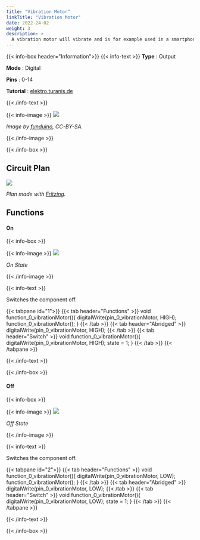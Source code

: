 ```yaml
---
title: "Vibration Motor"
linkTitle: "Vibration Motor"
date: 2022-24-02
weight: 3
description: >
  A vibration motor will vibrate and is for example used in a smartphone.
---
```


{{< info-box header="Information">}}
{{< info-text >}}
  **Type** : Output

  **Mode** : Digital

  **Pins** : 0-14

  **Tutorial** : [elektro.turanis.de](https://elektro.turanis.de/html/prj020/index.html) 

  {{< /info-text >}}

  {{< info-image >}}
   ![](https://funduinoshop.com/media/image/c8/a7/5a/vibrationsmotor-multiple-front.jpg)
   
   _Image by [funduino](https://funduinoshop.com/media/image/c8/a7/5a/vibrationsmotor-multiple-front.jpg), CC-BY-SA._

  {{< /info-image >}}

{{< /info-box >}}

## Circuit Plan
![](/docs/connectionplan/steckplan_vibrationmotor.png)
   
   _Plan made with [Fritzing](https://fritzing.org/)._

## Functions

#### On

{{< info-box >}}

  {{< info-image >}}
   ![](/docs/components/vibrationmotor_on.png)
   
   _On State_

  {{< /info-image >}}

{{< info-text >}}

Switches the component off.
  
  {{< tabpane id="1">}}
  {{< tab header="Functions" >}}
void function_0_vibrationMotor(){
digitalWrite(pin_0_vibrationMotor, HIGH);
function_0_vibrationMotor();
}
  {{< /tab >}}
  {{< tab header="Abridged" >}}
digitalWrite(pin_0_vibrationMotor, HIGH);
  {{< /tab >}}
  {{< tab header="Switch" >}}
void function_0_vibrationMotor(){
digitalWrite(pin_0_vibrationMotor, HIGH);
state = 1;
}
  {{< /tab >}}
{{< /tabpane >}}

  {{< /info-text >}}

{{< /info-box >}}

#### Off

{{< info-box >}}

  {{< info-image >}}
   ![](/docs/components/vibrationmotor_off.png)
   
   _Off State_

  {{< /info-image >}}

{{< info-text >}}

  Switches the component off.
  
  {{< tabpane id="2">}}
  {{< tab header="Functions" >}}
void function_0_vibrationMotor(){
digitalWrite(pin_0_vibrationMotor, LOW);
function_0_vibrationMotor();
}
  {{< /tab >}}
  {{< tab header="Abridged" >}}
digitalWrite(pin_0_vibrationMotor, LOW);
  {{< /tab >}}
  {{< tab header="Switch" >}}
void function_0_vibrationMotor(){
digitalWrite(pin_0_vibrationMotor, LOW);
state = 1;
}
  {{< /tab >}}
{{< /tabpane >}}

  {{< /info-text >}}

{{< /info-box >}}